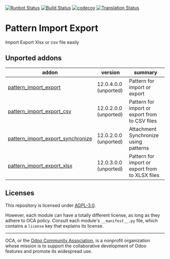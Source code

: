 [![Runbot Status](https://runbot.odoo-community.org/runbot/badge/flat//12.0.svg)](https://runbot.odoo-community.org/runbot/repo/github-com-oca-pattern-import-export-)
[![Build Status](https://travis-ci.com/OCA/pattern-import-export.svg?branch=12.0)](https://travis-ci.com/OCA/pattern-import-export)
[![codecov](https://codecov.io/gh/OCA/pattern-import-export/branch/12.0/graph/badge.svg)](https://codecov.io/gh/OCA/pattern-import-export)
[![Translation Status](https://translation.odoo-community.org/widgets/pattern-import-export-12-0/-/svg-badge.svg)](https://translation.odoo-community.org/engage/pattern-import-export-12-0/?utm_source=widget)

<!-- /!\ do not modify above this line -->

# Pattern Import Export

Import Export Xlsx or csv file easily

<!-- /!\ do not modify below this line -->

<!-- prettier-ignore-start -->

[//]: # (addons)

Unported addons
---------------
addon | version | summary
--- | --- | ---
[pattern_import_export](pattern_import_export/) | 12.0.4.0.0 (unported) | Pattern for import or export
[pattern_import_export_csv](pattern_import_export_csv/) | 12.0.2.0.0 (unported) | Pattern for import or export from to CSV files
[pattern_import_export_synchronize](pattern_import_export_synchronize/) | 12.0.2.0.0 (unported) | Attachment Synchronize using patterns
[pattern_import_export_xlsx](pattern_import_export_xlsx/) | 12.0.3.0.0 (unported) | Pattern for import or export from to XLSX files

[//]: # (end addons)

<!-- prettier-ignore-end -->

## Licenses

This repository is licensed under [AGPL-3.0](LICENSE).

However, each module can have a totally different license, as long as they adhere to OCA
policy. Consult each module's `__manifest__.py` file, which contains a `license` key
that explains its license.

----

OCA, or the [Odoo Community Association](http://odoo-community.org/), is a nonprofit
organization whose mission is to support the collaborative development of Odoo features
and promote its widespread use.
